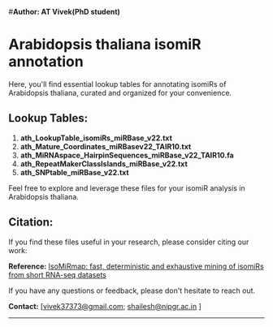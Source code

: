 #**Author: AT Vivek(PhD student)**

# Arabidopsis thaliana isomiR annotation

 Here, you'll find essential lookup tables for annotating isomiRs of Arabidopsis thaliana, curated and organized for your convenience.

## Lookup Tables:

1. **ath_LookupTable_isomiRs_miRBase_v22.txt**
2. **ath_Mature_Coordinates_miRBasev22_TAIR10.txt**
3. **ath_MiRNAspace_HairpinSequences_miRBase_v22_TAIR10.fa**
4. **ath_RepeatMakerClassIslands_miRBase_v22.txt**
5. **ath_SNPtable_miRBase_v22.txt**

Feel free to explore and leverage these files for your isomiR analysis in Arabidopsis thaliana.

## Citation:

If you find these files useful in your research, please consider citing our work:


**Reference:**
[IsoMiRmap: fast, deterministic and exhaustive mining of isomiRs from short RNA-seq datasets](https://academic.oup.com/bioinformatics/article/37/13/1828/6104842)


If you have any questions or feedback, please don't hesitate to reach out.

**Contact:**
[vivek37373@gmail.com; shailesh@nipgr.ac.in ]

---

